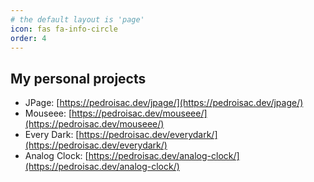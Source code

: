 ```yaml
---
# the default layout is 'page'
icon: fas fa-info-circle
order: 4
---
```


## My personal projects

- JPage: [https://pedroisac.dev/jpage/](https://pedroisac.dev/jpage/)
- Mouseee: [https://pedroisac.dev/mouseee/](https://pedroisac.dev/mouseee/)
- Every Dark: [https://pedroisac.dev/everydark/](https://pedroisac.dev/everydark/)
- Analog Clock: [https://pedroisac.dev/analog-clock/](https://pedroisac.dev/analog-clock/)